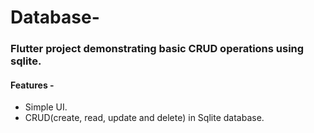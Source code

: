 # Database-


### Flutter project demonstrating basic CRUD operations using sqlite. 


#### Features   -
 
 - Simple UI.
 - CRUD(create, read, update and delete) in Sqlite database.
